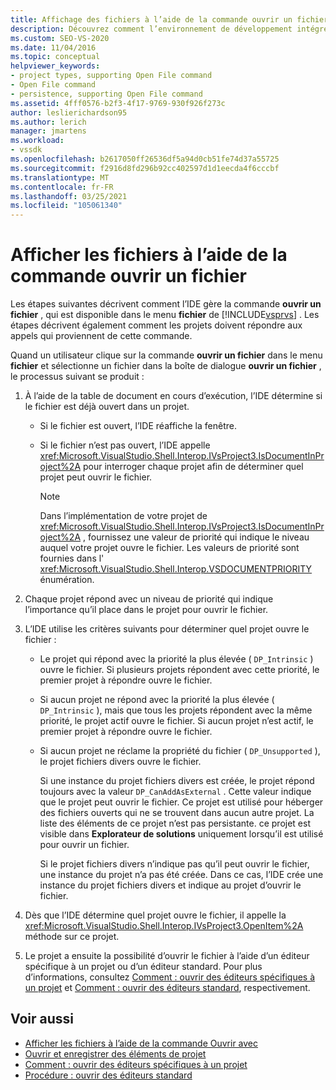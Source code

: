 ```yaml
---
title: Affichage des fichiers à l’aide de la commande ouvrir un fichier | Microsoft Docs
description: Découvrez comment l’environnement de développement intégré (IDE) de Visual Studio gère la commande ouvrir un fichier dans le menu fichier pour afficher les fichiers.
ms.custom: SEO-VS-2020
ms.date: 11/04/2016
ms.topic: conceptual
helpviewer_keywords:
- project types, supporting Open File command
- Open File command
- persistence, supporting Open File command
ms.assetid: 4fff0576-b2f3-4f17-9769-930f926f273c
author: leslierichardson95
ms.author: lerich
manager: jmartens
ms.workload:
- vssdk
ms.openlocfilehash: b2617050ff26536df5a94d0cb51fe74d37a55725
ms.sourcegitcommit: f2916d8fd296b92cc402597d1d1eecda4f6cccbf
ms.translationtype: MT
ms.contentlocale: fr-FR
ms.lasthandoff: 03/25/2021
ms.locfileid: "105061340"
---
```

# <a name="display-files-by-using-the-open-file-command"></a>Afficher les fichiers à l’aide de la commande ouvrir un fichier
Les étapes suivantes décrivent comment l’IDE gère la commande **ouvrir un fichier** , qui est disponible dans le menu **fichier** de [!INCLUDE[vsprvs](../../code-quality/includes/vsprvs_md.md)] . Les étapes décrivent également comment les projets doivent répondre aux appels qui proviennent de cette commande.

 Quand un utilisateur clique sur la commande **ouvrir un fichier** dans le menu **fichier** et sélectionne un fichier dans la boîte de dialogue **ouvrir un fichier** , le processus suivant se produit :

1. À l’aide de la table de document en cours d’exécution, l’IDE détermine si le fichier est déjà ouvert dans un projet.

    - Si le fichier est ouvert, l’IDE réaffiche la fenêtre.

    - Si le fichier n’est pas ouvert, l’IDE appelle <xref:Microsoft.VisualStudio.Shell.Interop.IVsProject3.IsDocumentInProject%2A> pour interroger chaque projet afin de déterminer quel projet peut ouvrir le fichier.

        > [!NOTE]
        > Dans l’implémentation de votre projet de <xref:Microsoft.VisualStudio.Shell.Interop.IVsProject3.IsDocumentInProject%2A> , fournissez une valeur de priorité qui indique le niveau auquel votre projet ouvre le fichier. Les valeurs de priorité sont fournies dans l' <xref:Microsoft.VisualStudio.Shell.Interop.VSDOCUMENTPRIORITY> énumération.

2. Chaque projet répond avec un niveau de priorité qui indique l’importance qu’il place dans le projet pour ouvrir le fichier.

3. L’IDE utilise les critères suivants pour déterminer quel projet ouvre le fichier :

    - Le projet qui répond avec la priorité la plus élevée ( `DP_Intrinsic` ) ouvre le fichier. Si plusieurs projets répondent avec cette priorité, le premier projet à répondre ouvre le fichier.

    - Si aucun projet ne répond avec la priorité la plus élevée ( `DP_Intrinsic` ), mais que tous les projets répondent avec la même priorité, le projet actif ouvre le fichier. Si aucun projet n’est actif, le premier projet à répondre ouvre le fichier.

    - Si aucun projet ne réclame la propriété du fichier ( `DP_Unsupported` ), le projet fichiers divers ouvre le fichier.

         Si une instance du projet fichiers divers est créée, le projet répond toujours avec la valeur `DP_CanAddAsExternal` . Cette valeur indique que le projet peut ouvrir le fichier. Ce projet est utilisé pour héberger des fichiers ouverts qui ne se trouvent dans aucun autre projet. La liste des éléments de ce projet n’est pas persistante. ce projet est visible dans **Explorateur de solutions** uniquement lorsqu’il est utilisé pour ouvrir un fichier.

         Si le projet fichiers divers n’indique pas qu’il peut ouvrir le fichier, une instance du projet n’a pas été créée. Dans ce cas, l’IDE crée une instance du projet fichiers divers et indique au projet d’ouvrir le fichier.

4. Dès que l’IDE détermine quel projet ouvre le fichier, il appelle la <xref:Microsoft.VisualStudio.Shell.Interop.IVsProject3.OpenItem%2A> méthode sur ce projet.

5. Le projet a ensuite la possibilité d’ouvrir le fichier à l’aide d’un éditeur spécifique à un projet ou d’un éditeur standard. Pour plus d’informations, consultez [Comment : ouvrir des éditeurs spécifiques à un projet](../../extensibility/how-to-open-project-specific-editors.md) et [Comment : ouvrir des éditeurs standard](../../extensibility/how-to-open-standard-editors.md), respectivement.

## <a name="see-also"></a>Voir aussi
- [Afficher les fichiers à l’aide de la commande Ouvrir avec](../../extensibility/internals/displaying-files-by-using-the-open-with-command.md)
- [Ouvrir et enregistrer des éléments de projet](../../extensibility/internals/opening-and-saving-project-items.md)
- [Comment : ouvrir des éditeurs spécifiques à un projet](../../extensibility/how-to-open-project-specific-editors.md)
- [Procédure : ouvrir des éditeurs standard](../../extensibility/how-to-open-standard-editors.md)
